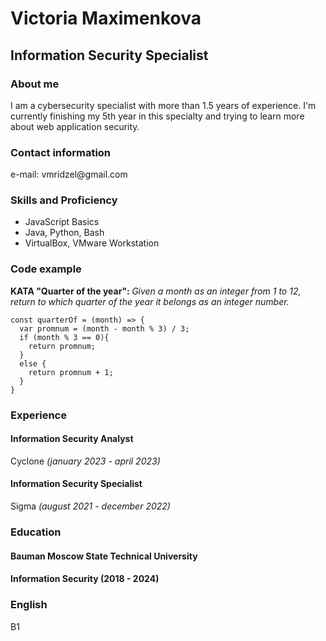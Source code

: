 <!DOCTYPE html>
<html>
<head>
<title>CV</title>
</head>
<body>
<h1>Victoria Maximenkova</h1>

<h2>Information Security Specialist</h2>

<h3>About me</h3>
<p>I am a cybersecurity specialist with more than 1.5 years of experience. I'm currently finishing my 5th year in this specialty and trying to learn more about web application security.</p>

<h3>Contact information</h3>
<p>e-mail: vmridzel@gmail.com</p>

<h3>Skills and Proficiency</h3>
<ul>
  <li>JavaScript Basics</li>
  <li>Java, Python, Bash</li>
  <li>VirtualBox, VMware Workstation</li>
</ul>

<h3>Code example</h3>
<p><strong>KATA "Quarter of the year": </strong><em>Given a month as an integer from 1 to 12, return to which quarter of the year it belongs as an integer number.</em></p>
<div class="language-plaintext highlighter-rouge"><div class="highlight"><pre class="highlight"><code>const quarterOf = (month) => {
  var promnum = (month - month % 3) / 3;
  if (month % 3 == 0){
    return promnum;
  }
  else {
    return promnum + 1;
  }
}</code></pre></div></div>

<h3>Experience</h3>
<h4>Information Security Analyst</h4>
<p>Cyclone <em>(january 2023 - april 2023)</em></p>
<h4>Information Security Specialist</h4>
<p>Sigma <em>(august 2021 - december 2022)</em></p>

<h3>Education</h3>
<h4>Bauman Moscow State Technical University<h4>
<p>Information Security (2018 - 2024)</p>
  
<h3>English</h3>
<p>B1</p>
</body>
</html>

